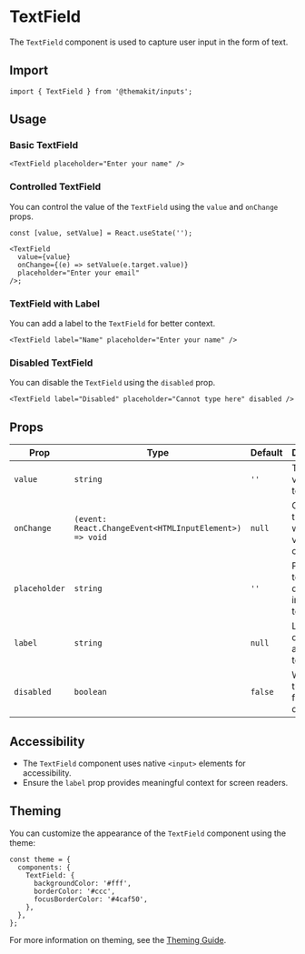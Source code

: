 # TextField

The `TextField` component is used to capture user input in the form of text.

## Import

```tsx
import { TextField } from '@themakit/inputs';
```

## Usage

### Basic TextField

```tsx
<TextField placeholder="Enter your name" />
```

### Controlled TextField

You can control the value of the `TextField` using the `value` and `onChange` props.

```tsx
const [value, setValue] = React.useState('');

<TextField
  value={value}
  onChange={(e) => setValue(e.target.value)}
  placeholder="Enter your email"
/>;
```

### TextField with Label

You can add a label to the `TextField` for better context.

```tsx
<TextField label="Name" placeholder="Enter your name" />
```

### Disabled TextField

You can disable the `TextField` using the `disabled` prop.

```tsx
<TextField label="Disabled" placeholder="Cannot type here" disabled />
```

## Props

| Prop         | Type                | Default   | Description                                      |
|--------------|---------------------|-----------|--------------------------------------------------|
| `value`      | `string`            | `''`      | The current value of the text field.            |
| `onChange`   | `(event: React.ChangeEvent<HTMLInputElement>) => void` | `null` | Callback triggered when the value changes.      |
| `placeholder`| `string`            | `''`      | Placeholder text displayed inside the text field. |
| `label`      | `string`            | `null`    | Label displayed above the text field.           |
| `disabled`   | `boolean`           | `false`   | Whether the text field is disabled.             |

## Accessibility

- The `TextField` component uses native `<input>` elements for accessibility.
- Ensure the `label` prop provides meaningful context for screen readers.

## Theming

You can customize the appearance of the `TextField` component using the theme:

```tsx
const theme = {
  components: {
    TextField: {
      backgroundColor: '#fff',
      borderColor: '#ccc',
      focusBorderColor: '#4caf50',
    },
  },
};
```

For more information on theming, see the [Theming Guide](../../../theming/overview).